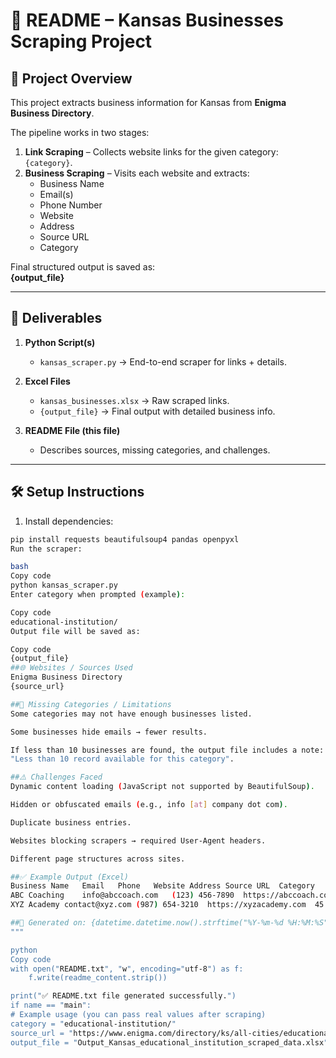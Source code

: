 # 📘 README – Kansas Businesses Scraping Project

## 📌 Project Overview
This project extracts business information for Kansas from **Enigma Business Directory**.

The pipeline works in two stages:

1. **Link Scraping** – Collects website links for the given category: `{category}`.
2. **Business Scraping** – Visits each website and extracts:
   - Business Name
   - Email(s)
   - Phone Number
   - Website
   - Address
   - Source URL
   - Category

Final structured output is saved as:  
**{output_file}**

---

## 📂 Deliverables
1. **Python Script(s)**  
   - `kansas_scraper.py` → End-to-end scraper for links + details.

2. **Excel Files**
   - `kansas_businesses.xlsx` → Raw scraped links.  
   - `{output_file}` → Final output with detailed business info.

3. **README File (this file)**  
   - Describes sources, missing categories, and challenges.

---

## 🛠️ Setup Instructions
1. Install dependencies:
```bash
pip install requests beautifulsoup4 pandas openpyxl
Run the scraper:

bash
Copy code
python kansas_scraper.py
Enter category when prompted (example):

Copy code
educational-institution/
Output file will be saved as:

Copy code
{output_file}
##🌐 Websites / Sources Used
Enigma Business Directory
{source_url}

##🚨 Missing Categories / Limitations
Some categories may not have enough businesses listed.

Some businesses hide emails → fewer results.

If less than 10 businesses are found, the output file includes a note:
"Less than 10 record available for this category".

##⚠️ Challenges Faced
Dynamic content loading (JavaScript not supported by BeautifulSoup).

Hidden or obfuscated emails (e.g., info [at] company dot com).

Duplicate business entries.

Websites blocking scrapers → required User-Agent headers.

Different page structures across sites.

##✅ Example Output (Excel)
Business Name	Email	Phone	Website	Address	Source URL	Category
ABC Coaching	info@abccoach.com	(123) 456-7890	https://abccoach.com	123 Main St, Kansas City	Enigma URL	Coaching Institutes
XYZ Academy	contact@xyz.com	(987) 654-3210	https://xyzacademy.com	45 Elm St, Wichita, KS	Enigma URL	Coaching Institutes

##📅 Generated on: {datetime.datetime.now().strftime("%Y-%m-%d %H:%M:%S")}
"""

python
Copy code
with open("README.txt", "w", encoding="utf-8") as f:
    f.write(readme_content.strip())

print("✅ README.txt file generated successfully.")
if name == "main":
# Example usage (you can pass real values after scraping)
category = "educational-institution/"
source_url = "https://www.enigma.com/directory/ks/all-cities/educational-institution/"
output_file = "Output_Kansas_educational_institution_scraped_data.xlsx"
